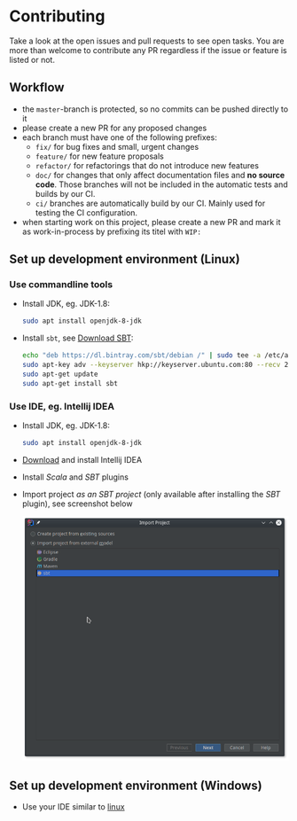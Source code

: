 # Contributing

Take a look at the open issues and pull requests to see open tasks.
You are more than welcome to contribute any PR regardless if the issue or feature is listed or not.

## Workflow

- the `master`-branch is protected, so no commits can be pushed directly to it
- please create a new PR for any proposed changes
- each branch must have one of the following prefixes:
  - `fix/` for bug fixes and small, urgent changes
  - `feature/` for new feature proposals
  - `refactor/` for refactorings that do not introduce new features
  - `doc/` for changes that only affect documentation files and **no source code**. Those branches will not be included in the automatic tests and builds by our CI.
  - `ci/` branches are automatically build by our CI. Mainly used for testing the CI configuration.
- when starting work on this project, please create a new PR and mark it as work-in-process by prefixing its titel with `WIP:`

## Set up development environment (Linux)

### Use commandline tools

- Install JDK, eg. JDK-1.8:

  ```sh
  sudo apt install openjdk-8-jdk
  ```

- Install `sbt`, see [Download SBT](https://www.scala-sbt.org/download.html):

  ```sh
  echo "deb https://dl.bintray.com/sbt/debian /" | sudo tee -a /etc/apt/sources.list.d/sbt.list
  sudo apt-key adv --keyserver hkp://keyserver.ubuntu.com:80 --recv 2EE0EA64E40A89B84B2DF73499E82A75642AC823
  sudo apt-get update
  sudo apt-get install sbt
  ```

### Use IDE, eg. Intellij IDEA

- Install JDK, eg. JDK-1.8:

  ```sh
  sudo apt install openjdk-8-jdk
  ```

- [Download](https://www.jetbrains.com/idea/download/#section=linux) and install Intellij IDEA
- Install _Scala_ and _SBT_ plugins
- Import project _as an SBT project_ (only available after installing the _SBT_ plugin), see screenshot below
  
  ![Import Project from SBT](./doc/pictures/import_project.png)

## Set up development environment (Windows)

- Use your IDE similar to [linux](#use-ide-eg-intellij-idea)